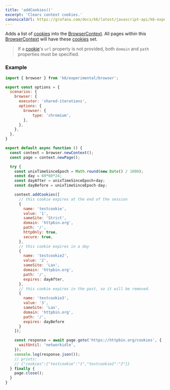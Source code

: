 ```yaml
---
title: 'addCookies()'
excerpt: 'Clears context cookies.'
canonicalUrl: https://grafana.com/docs/k6/latest/javascript-api/k6-experimental/browser/browsercontext/addcookies/
---
```


Adds a list of [cookies](/javascript-api/k6-experimental/browser/browsercontext/cookie) into the [BrowserContext](/javascript-api/k6-experimental/browser/browsercontext/cookie). All pages within this [BrowserContext](/javascript-api/k6-experimental/browser/browsercontext/cookie) will have these [cookies](/javascript-api/k6-experimental/browser/browsercontext/cookie) set.

<Blockquote mod="info">

If a [cookie](/javascript-api/k6-experimental/browser/browsercontext/cookie)'s `url` property is not provided, both `domain` and `path` properties must be specified.

</Blockquote>


### Example

<CodeGroup labels={[]}>

```javascript
import { browser } from 'k6/experimental/browser';

export const options = {
  scenarios: {
    browser: {
      executor: 'shared-iterations',
      options: {
        browser: {
            type: 'chromium',
        },
      },
    },
  },
}

export default async function () {
  const context = browser.newContext();
  const page = context.newPage();

  try {
    const unixTimeSinceEpoch = Math.round(new Date() / 1000);
    const day = 60*60*24;
    const dayAfter = unixTimeSinceEpoch+day;
    const dayBefore = unixTimeSinceEpoch-day;

    context.addCookies([
      // this cookie expires at the end of the session
      {
        name: 'testcookie',
        value: '1',
        sameSite: 'Strict',
        domain: 'httpbin.org',
        path: '/',
        httpOnly: true,
        secure: true,
      },
      // this cookie expires in a day
      {
        name: 'testcookie2',
        value: '2',
        sameSite: 'Lax',
        domain: 'httpbin.org',
        path: '/',
        expires: dayAfter,
      },
      // this cookie expires in the past, so it will be removed.
      {
        name: 'testcookie3',
        value: '3',
        sameSite: 'Lax',
        domain: 'httpbin.org',
        path: '/',
        expires: dayBefore
      }
    ]);

    const response = await page.goto('https://httpbin.org/cookies', {
      waitUntil: 'networkidle',
    });
    console.log(response.json());
    // prints:
    // {"cookies":{"testcookie":"1","testcookie2":"2"}}
  } finally {
    page.close();
  }
}
```

</CodeGroup>
